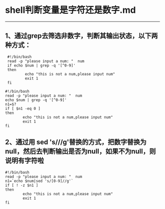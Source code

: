 # shell判断变量是字符还是数字.md
--- 
## 1、通过grep去筛选非数字，判断其输出状态，以下两种方式：  
```  
 #!/bin/bash
 read -p "please input a num: "  num
 if echo $num | grep -q '[^0-9]'
 then
         echo "this is not a num,please input num"
         exit 1
 fi
``` 

```  
#!/bin/bash
read -p "please input a num: "  num
echo $num | grep -q '[^0-9]'
n1=$?
if [ $n1 -eq 0 ]
then
        echo "this is not a num,please input num"
        exit 1
fi
```  

## 2、通过用 sed 's///g'替换的方式，把数字替换为null，然后去判断输出是否为null，如果不为null，则说明有字符啦  
```  
#!/bin/bash
read -p "please input a num: "  num
n1=`echo $num|sed 's/[0-9]//g'`
if [ ! -z $n1 ]
then
        echo "this is not a num,please input num"
        exit 1
fi
```  